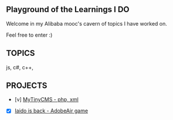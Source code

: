 ## Playground of the Learnings I DO

Welcome in my Alibaba mooc's cavern of topics I have worked on.

Feel free to enter :)

## TOPICS

js, c#, c++,

## PROJECTS

- [v] [MyTinyCMS - php, xml ](https://github.com/terraform144/myTinyCMS)
- [x] [Iaido is back - AdobeAir game ](https://github.com/terraform144/Iaido-is-back)

